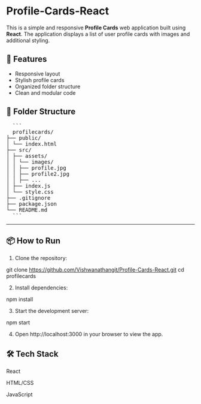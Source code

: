 # Profile-Cards-React

This is a simple and responsive **Profile Cards** web application built using **React**. The application displays a list of user profile cards with images and additional styling.

## 🚀 Features

- Responsive layout
- Stylish profile cards
- Organized folder structure
- Clean and modular code

## 📁 Folder Structure
<pre>
  ```
  profilecards/
├── public/
│ └── index.html
├── src/
│ ├── assets/
│ │ └── images/
│ │ ├── profile.jpg
│ │ ├── profile2.jpg
│ │ ├── ...
│ ├── index.js
│ └── style.css
├── .gitignore
├── package.json
└── README.md
  ```
</pre>


---

## 📦 How to Run

1. Clone the repository:

git clone https://github.com/Vishwanathangit/Profile-Cards-React.git
cd profilecards

2. Install dependencies:

npm install

3. Start the development server:

npm start

4. Open http://localhost:3000 in your browser to view the app.

## 🛠️ Tech Stack
React

HTML/CSS

JavaScript
